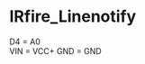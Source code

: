 # IRfire_Linenotify
D4 = A0                                                                                                                                                                                                                           
VIN = VCC+ 
GND = GND
